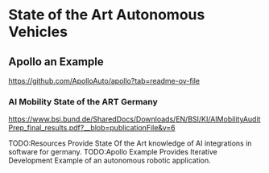 # State of the Art Autonomous Vehicles

## Apollo an Example

https://github.com/ApolloAuto/apollo?tab=readme-ov-file

### AI Mobility State of the ART Germany

https://www.bsi.bund.de/SharedDocs/Downloads/EN/BSI/KI/AIMobilityAuditPrep_final_results.pdf?__blob=publicationFile&v=6

TODO:Resources Provide State Of the Art knowledge of AI integrations in software for germany.
TODO:Apollo Example Provides Iterative Development Example of an autonomous robotic application.